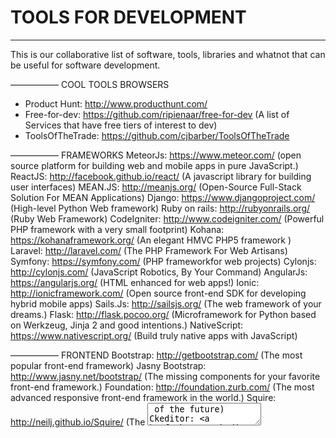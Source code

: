 # TOOLS FOR DEVELOPMENT
---


This is our collaborative list of software, tools, libraries and whatnot that can be useful for software development.

–––––––––––
COOL TOOLS BROWSERS
* Product Hunt: http://www.producthunt.com/
* Free-for-dev: https://github.com/ripienaar/free-for-dev (A list of Services that have free tiers of interest to dev)
* ToolsOfTheTrade: https://github.com/cjbarber/ToolsOfTheTrade

–––––––––––
FRAMEWORKS
MeteorJs: https://www.meteor.com/ (open source platform for building web and mobile apps in pure JavaScript.)
ReactJS: http://facebook.github.io/react/ (A javascript library for building user interfaces)
MEAN.JS: http://meanjs.org/ (Open-Source Full-Stack Solution For MEAN Applications)
Django: https://www.djangoproject.com/ (High-level Python Web framework)
Ruby on rails: http://rubyonrails.org/ (Ruby Web Framework)
CodeIgniter: http://www.codeigniter.com/ (Powerful PHP framework with a very small footprint)
Kohana: https://kohanaframework.org/ (An elegant HMVC PHP5 framework )
Laravel: http://laravel.com/ (The PHP Framework For Web Artisans)
Symfony: https://symfony.com/ (PHP frameworkfor web projects)
Cylonjs: http://cylonjs.com/ (JavaScript Robotics, By Your Command)
AngularJs: https://angularjs.org/ (HTML enhanced for web apps!)
Ionic: http://ionicframework.com/ (Open source front-end SDK for developing hybrid mobile apps)
Sails.Js: http://sailsjs.org/ (The web framework of your dreams.)
Flask: http://flask.pocoo.org/ (Microframework for Python based on Werkzeug, Jinja 2 and good intentions.)
NativeScript: https://www.nativescript.org/ (Build truly native apps with JavaScript)

–––––––––––
FRONTEND
Bootstrap: http://getbootstrap.com/ (The most popular front-end framework)
Jasny Bootstrap: http://www.jasny.net/bootstrap/ (The missing components for your favorite front-end framework.)
Foundation: http://foundation.zurb.com/ (The most advanced responsive front-end framework in the world.)
Squire: http://neilj.github.io/Squire/ (The <textarea> of the future)
Ckeditor: http://ckeditor.com/ (Web text editor)
Bootstrap WYSIWYG editor: http://mindmup.github.io/bootstrap-wysiwyg/
SweetAlert for Bootstrap: http://lipis.github.io/bootstrap-sweetalert/
Sweet Alert: http://tristanedwards.me/sweetalert
Semantic UI: http://semantic-ui.com/ (User Interface is the language of the web)
Masonry: http://masonry.desandro.com/ (Cascading grid layout library)
Isotope: http://isotope.metafizzy.co/ (Filter & sort magical layouts)
Bootstrap icon picker: http://victor-valencia.github.io/bootstrap-iconpicker/
Bootstrap color picker: http://mjolnic.com/bootstrap-colorpicker/
Simple color picker: https://github.com/tkrotoff/jquery-simplecolorpicker
Bootstrap date picker: https://eonasdan.github.io/bootstrap-datetimepicker/
Awesome Bootstrap Checkbox: https://github.com/flatlogic/awesome-bootstrap-checkbox
WOW.js: http://mynameismatthieu.com/WOW/
Portfolio.js: https://github.com/abhiomkar/portfoliojs (Beautiful portfolio images with horizontal scrolling)
Bootstrap Start rating: http://plugins.krajee.com/star-rating/demo
Ionic + Material: http://ionicmaterial.com/
Credit card: https://github.com/jessepollak/card (Make your credit card form better in one line of code)
FluidBox: http://terrymun.github.io/Fluidbox/ (Opening images seamlessly in a lightbox on your page)
Slider Pips: http://simeydotme.github.io/jQuery-ui-Slider-Pips/ (Making jQuery Sliders a little bit nicer)
Material Login Form: http://codepen.io/andytran/pen/RPBdgM
Payment Flat Form: http://codepen.io/andytran/pen/pJLEbZ
Odometer: https://github.com/HubSpot/odometer (Smoothly transitions numbers with ease)
Email client css support: http://templates.mailchimp.com/resources/email-client-css-support/.
Toastr notifications: http://codeseven.github.io/toastr/ (Simple javascript toast notifications).
Angular Material: https://material.angularjs.org/latest/demo/button (Material Design in Angular.js)
Devices.css: http://marvelapp.github.io/devices.css/ (11 Pure CSS (Mostly) Flat Mobile Devices)
Morphing Modal: https://codyhouse.co/gem/morphing-modal-window/ (Morphing Modal Window)
Material UI: http://www.material-ui.com/ (A Set of React Components with Material Design)
Bootstrap Material Design: https://fezvrasta.github.io/bootstrap-material-design/bootstrap-elements.html
Polymer: https://www.polymer-project.org/1.0/ (Create reusable components with speed and efficiency)
Web Components: http://webcomponents.org/ (A place to discuss and evolve web component best-practices)
Titatoggle: http://kleinejan.github.io/titatoggle/ (Awesome toggle buttons without Javascript)
Material design waves effect: http://fian.my.id/Waves/
Disorted buttons effects: http://tympanus.net/Development/DistortedButtonEffects/?ref=producthunt
Bootstrap Material Datepickers:
http://t00rk.github.io/bootstrap-material-datetimepicker/
https://codepen.io/SimeonC/pen/XJdWPy
http://mominsamir.github.io/date-time-picker/#/time-picker-demo
http://codepen.io/alenaksu/full/eNzbrZ
TUTORIAL VIEWS PLUGINS
Bootstrap Tour: http://bootstraptour.com/
Intro.js: http://usablica.github.io/intro.js/
Pageguide.js: http://tracelytics.github.io/pageguide/
Pageguide.js: http://zurb.com/playground/jquery-joyride-feature-tour-plugin
jQuery Feature Tours: http://eragonj.github.io/Trip.js/
jQuery Page Walkthrough: http://jwarby.github.io/jquery-pagewalkthrough/
OkayNav: https://github.com/VPenkov/okayNav
BallonCss: http://kazzkiq.github.io/balloon.css/ (Tooltips library)

–––––––––––
STYLES: CSS, FONTS, ICONS
Css Guide Lines: http://cssguidelin.es/
WebFont Generator: http://www.fontsquirrel.com/tools/webfont-generator
Loader animations: http://connoratherton.com/loaders
Loaders and Spinners: http://codepen.io/collection/HtAne/ (Large collection)
Hamburguers:  https://jonsuh.com/hamburgers/ (Tasty CSS-animated hamburgers)
Square loader: http://codepen.io/dicson/pen/vOxZjM
Snazzy Maps: https://snazzymaps.com/ (Free styles for Google Maps)
Css Triggers: http://csstriggers.com/ (A GAME OF LAYOUT, PAINT, AND COMPOSITE.)
Emojis: http://ned.im/wdt-emoji-bundle/

ICONS
SVG Porn: http://svgporn.com/ (Awesome collection of svg logos)
SMASHICONS: http://app.smashicons.com/
Flaticon: http://www.flaticon.com/
Iconfinder: https://www.iconfinder.com/
Fontastic: http://fontastic.me
Someicons: http://someicons.chrisveigt.com/
Iconshock: http://www.iconshock.com/social-media-icons/

FONT ICONS
Fortawesome: http://fortawesome.github.io/Font-Awesome/icons/
Glyphicons: http://glyphicons.com/
Elegant icons: https://github.com/josephnle/elegant-icons
Simple line icons: https://github.com/thesabbir/simple-line-icons
Devicons:  http://vorillaz.github.io/devicons/#/dafont
Foundations icions: http://zurb.com/playground/foundation-icon-fonts-3

–––––––––––
JS
Nedb: https://github.com/louischatriot/nedb
Learning JavaScript Design Patterns: https://addyosmani.com/resources/essentialjsdesignpatterns/book/
Javascript Guide Style: https://github.com/airbnb/javascript
Json pretty print: http://jsonprettyprint.com/ (A simple JSON pretty printer)
Jquery: https://jquery.com/ (Fast, small, and feature-rich JavaScript library)
Jquery UI: https://jqueryui.com/ (Set of user interface interactions, effects, widgets)
Modernizr: http://modernizr.com/ (JavaScript library that detects HTML5 and CSS3 features in the user’s browser.)
Moment.js: http://momentjs.com/ (Parse, validate, manipulate, and display dates in JavaScript.)
JQuery CheatSheet: http://oscarotero.com/jquery/
Textile live web editor: http://borgar.github.io/textile-js/
Jcrop: http://deepliquid.com/content/Jcrop.html (The jQuery Image Cropping Plugin)
Smartcrop.js: https://github.com/jwagner/smartcrop.js/ (Implements an algorithm to find good crops for images.)
Faker.js: https://github.com/marak/Faker.js/ (Generate massive amounts of fake data)
Imagesloaded: https://github.com/desandro/imagesloaded (You images done yet or what?)
Is.js: http://arasatasaygin.github.io/is.js/ (Micro check library)
Mobile Detect: http://hgoebl.github.io/mobile-detect.js/ (Device detection (phone, tablet, desktop, mobile grade, os, versions))
Jumly: http://jumly.tmtk.net/ (JavaScript library for UML diagram rendering engine)
Sortable: http://rubaxa.github.io/Sortable/ (The JavaScript library for modern browsers and touch devices. No jQuery.)
Gmaps.js: http://hpneo.github.io/gmaps/ (Google maps api with less pain and more fun)
Geocomplete: https://ubilabs.github.io/geocomplete/ (jQuery Geocoding and Places Autocomplete Plugin)
Mermaid: https://github.com/knsv/mermaid (Generation of diagram and flowchart from text)
Regulex: https://jex.im/regulex/ (JavaScript Regular Expression Parser & Visualizer)
Chosen: https://harvesthq.github.io/chosen/ (Select boxes much more user-friendly)
html2canvas: http://html2canvas.hertzen.com/ (Allows you to take "screenshots" of webpages)
Jquery Cookie: https://github.com/carhartl/jquery-cookie (A simple plugin for reading, writing and deleting cookies)
jQuery Fast Live Filter: http://anthonybush.com/projects/jquery_fast_live_filter/
Ridiculously Responsive Social Sharing Buttons: http://kurtnoble.com/labs/rrssb/
TreeListFilter: https://github.com/hnvcam/treelistfilter
Jquery Price Format: https://github.com/flaviosilveira/Jquery-Price-Format
JQuery Datatables: https://www.datatables.net/
Jquery multiselect: http://loudev.com/
Restive.JS: http://restivejs.com/ (The Easiest Way to make your Website Responsive or Adaptive!)
D3js: http://d3js.org/ (JavaScript library for manipulating documents based on data)
Shortenjs: https://shorten.li/js/ (A free client-side url-shortener)
Img-crawler: https://www.npmjs.com/package/img-crawler (Download images from a given URL)
Dropzonejs: http://www.dropzonejs.com/
ListJs: http://www.listjs.com/ (Vanilla JavaScript that adds search, sort, filtersand flexibility to plain HTML lists, tables.)
Shuffle: http://vestride.github.io/Shuffle/ (Categorize, sort, and filter a responsive grid of items)
Inmmutable.js: http://facebook.github.io/immutable-js/ (Persistent data collections for Javascript)
Electron: http://electron.atom.io/ (Build cross platform desktop apps with web technologies)
Snapsvg: http://snapsvg.io/ (The JavaScript SVG library for the modern web.)
Vega: http://vega.github.io/vega/ (For creating, saving, and sharing visualization designs.)
Day Schedule Selector: https://github.com/artsy/day-schedule-selector (Weekly schedule with days selector),
Multiple Select: http://wenzhixin.net.cn/p/multiple-select/docs/ ( jQuery plugin to select multiple elements with checkboxes)
Slick: http://kenwheeler.github.io/slick/ (Sliders)
Colorify: http://colorify.rocks/ (The simple, customizable, tiny javascript color extractor).
Superplaceholderjs: http://kushagragour.in/lab/superplaceholderjs/
Drift: https://imgix.github.io/drift/ (Zoom on hover images)
ProgressJs: http://usablica.github.io/progress.js/ (A themeable progress bar library for everything.)
NotifyJs: https://notifyjs.com/

–––––––––––
MOBILE DEVELOPMENT
MOBILE-FRIENDLY TEST By Google: https://www.google.com/webmasters/tools/mobile-friendly/
Infer: http://fbinfer.com/ (A tool to detect bugs in Android and iOS apps before they ship)

–––––––––––
REACTJS
Descubre React (BOOK): https://leanpub.com/b/reactjs-coffeescript
TouchstoneJS: http://touchstonejs.io/ (React.js powered UI framework for developing beautiful hybrid mobile apps.)
Relay: https://github.com/facebook/relay (JavaScript framework for building data-driven React applications)

–––––––––––
MeteorJS
Discover meteor: https://www.discovermeteor.com/
Explore Meteor Packages: https://atmospherejs.com/
Handlebars: http://handlebarsjs.com/ (Let you build semantic templates effectively with no frustration.)
The Meteor Testing Manual: http://www.meteortesting.com/
Velocity: https://velocity.readme.io/ (Testing frameworks for meteor)
Angular Meteor: http://angular-meteor.com/
IRC: https://webchat.freenode.net/ (Channel #meteor)
Libreboard: https://github.com/libreboard/libreboard (An open-source kanban board)
DevPost: http://devpost.com/software/built-with/meteor-js (Software built with Meteor.Js)
Meteor Learning: https://github.com/ericdouglas/Meteor-Learning
ElectroMeteor: https://goo.gl/bWqoZp (Build Desktop Applications With Electron + Meteor)
Meteoric:  http://meteoric.github.io/ (Build Meteor apps with Ionic…)
List Resources for Learning: http://learncooltech.com/resources-learn-javascript-meteor/
Whatapp clone (Meteor + Ionic + Angular): http://info.meteor.com/blog/whatsapp-with-meteor-angular-and-ionic

–––––––––––
IONIC (http://ionicframework.com/)
Ionic Market: https://market.ionic.io/
Ionic Material: https://market.ionic.io/themes/my-ionic-material-design

–––––––––––
BOTS
https://botsociety.io/
https://botmock.com/
https://rundexter.com/
https://wit.ai/

–––––––––––
PHP
Carbon: http://carbon.nesbot.com/ (A simple PHP API extension for DateTime)
Glide: http://glide.thephpleague.com/ (Wonderfully easy on-demand image manipulation library written in PHP).

ELM
Packages browser: http://package.elm-lang.org/.
Core packages: http://package.elm-lang.org/packages/elm-lang/core/3.0.0/

–––––––––––
TESTING
Velocity: https://velocity.readme.io/ (Testing frameworks for meteor)
Jasmine: http://jasmine.github.io/2.1/custom_matcher.html
Selenium: http://www.seleniumhq.org/ (Selenium automates browsers.)
Nightwatchjs: http://nightwatchjs.org/ (End-to-End (E2E) Testing) (Sources)

–––––––––––
ENVIROMENTS FOR DEVELOP
Vagrant: https://www.vagrantup.com/ (Development environments made easy.)
Jsbin: http://jsbin.com/help/features
Nitrous: https://www.nitrous.io/ (Cloud-based code editor with collaboration, one-click installs and snapshots)


Gestores de procesos
WebPack: http://webpack.github.io/ (Webpack is a bundler for modules)
Gulp.js: http://gulpjs.com/ (Automate and enhance your workflow)
Grunt.js: http://gruntjs.com/ (The JavaScript Task Runner)


–––––––––––
VAGRANT
Vaprobash: https://github.com/fideloper/Vaprobash (Vagrant Provisioning Bash Scripts)
Vagrant Python 3.4: https://github.com/adionditsak/vagrant-python-env

PAYMENTS WEB TOOLS INTEGRATIONS
Stripe: https://stripe.com/
Mango: https://getmango.com/

–––––––––––
TEXT EDITORS
Sublime Text 3: http://www.sublimetext.com/3
Atom: https://atom.io/ (A hackable text editorfor the 21st Century)

–––––––––––
BIG DATA
Jupyter: http://jupyter.org/ (Open source, interactive data science and scientific computing across over 40 programming languages.)

–––––––––––
SUBLIME TEXT 3
Package Control: https://packagecontrol.io/installation
Material Theme: http://equinusocio.github.io/material-theme/
Sublime Alignment: http://wbond.net/sublime_packages/alignment
Sublime less2css: https://github.com/timdouglas/sublime-less2css
AdvancedNewFile: https://github.com/skuroda/Sublime-AdvancedNewFile
TrailingSpaces: https://github.com/SublimeText/TrailingSpaces
SublimeLinter: https://github.com/SublimeLinter/SublimeLinter3
Compare Side-By-Side: https://packagecontrol.io/packages/Compare%20Side-By-Side
Sidebar Enhancements: https://github.com/titoBouzout/SideBarEnhancements
SublimeLinter-jshint: https://github.com/SublimeLinter/SublimeLinter-jshint

OPEN SOURCES
Owncloud: https://owncloud.org/ (You can have a dropbox in your own server :) )

–––––––––––
MULTIMEDIA
Dev_Tones: http://rcptones.com/dev_tones/ (Sound effects)
Videvo: http://www.videvo.net/ (free stock footage and motion graphics)
Pixabay: https://pixabay.com/ (Free images)
Cover: http://www.coverr.co/ (Beautiful, free videos for your homepage)
Fancy Footage Club: http://fancyfootage.club/ (Cinema-quality footage forcreative projects of every size)
Pexels Videos: https://videos.pexels.com/ (Completely free stock videos.
Xtock Video: http://www.xstockvideo.com/ (Free HD videos loops for awesome landing pages)
Mazwai: http://mazwai.com/ (Download free creative commons HD video clips & footages.)
Gratisography: http://www.gratisography.com/ (Free high-resolution pictures)
Subtle Patterns: http://subtlepatterns.com/ (Free high quality patterns for your next web project.)
Awesome Images Resources: https://github.com/heyalexej/awesome-images
FreebiesJedi: http://freebiesjedi.com/ (Discover & Download Useful Freebies Today)
Unplash: https://unsplash.com (Free high-resolution photos.)

–––––––––––
OTHER COOL TOOLS
Tool for generating random JSON data: http://www.json-generator.com/
Lipsum.pro: https://lipsum.pro/ (The superfast Lorem Ipsum text generator)
ColorHexa: http://www.colorhexa.com/
0to255: http://www.0to255.com/
Asciinema: https://asciinema.org/ (Record and share your terminal sessions, the right way.)
Color Hunt: http://www.colorhunt.co/ (Curated collection of beautiful colors)
Material Palette: http://www.materialpalette.com/
Crayon: http://riccardoscalco.github.io/crayon/ (Because colors have a name)
AnyApi:  https://any-api.com/ (Over 100 High-quality Public APIs)
Color thief: http://lokeshdhakar.com/projects/color-thief/ (Get the dominant color from an image.)
JavaScript Beautifier: http://jsbeautifier.org/
W3 Validator: http://validator.w3.org/
Whats my browser size?: http://whatsmybrowsersize.com/
Beautiful Mockups in Seconds: https://placeit.net/
Placehold.it: http://placehold.it/ (A quick and simple image placeholder service)
Compressor.io: https://compressor.io/
CSS Filter Effects: http://html5-demos.appspot.com/static/css/filters/index.html
Screenfly: http://quirktools.com/screenfly (Test your website on any screen size including desktops).
Multi Screen Resolution Test: http://whatismyscreenresolution.net/multi-screen-test (Screen tester)
Compressor.io:  https://compressor.io/ (Compress and optimize your images. Up to 90% file size reduction)
Tiff:  http://tiff.herokuapp.com/ (Visually contrasts the differences between two fonts.)
Wappalyzer: https://goo.gl/0tbkmn (Identifies software on the web)

PROTOTYPING
Precursor app: https://precursorapp.com/ (Easy prototype applications)
Flinto: https://www.flinto.com/mac (The prototyping tool designers have been waiting for.)
Articles about prototyping: http://goo.gl/vkXIzH, http://goo.gl/O3dFxh
Prottapp: https://prottapp.com/
Marvel: https://marvelapp.com/ (Free mobile & web prototypingfor everyone.)
Placeit: https://placeit.net/ (Fancy Mockups & Demo Videos)
Ionic Creator: http://ionic.io/products/creator
Pixate: http://www.pixate.com/ (Make your ideas a reality)
Zeplin: https://zeplin.io/ (Build pixel perfect apps in peace)


–––––––––––
COOL SERVICES
Mixpanel: https://mixpanel.com/ (Actions speak louder than page views.)
Localizejs: https://localizejs.com/ (Easily translate dynamic applications)
Conversejs: https://conversejs.org/ (A free and open-source XMPP chat client in your browser)
Tawk: https://www.tawk.to/ (Message Your Visitors in Real Time)
Hotjar: https://www.hotjar.com/ (All-in-one Analytics and Feedback.)

–––––––––––
WEBS FOR LEARNING
DevDocs: http://devdocs.io/ (Combines multiple API documentations in a fast, organized, and searchable interface)
CodeHero: http://codehero.co/
Frontend Masters: https://frontendmasters.com/
Egghead.io: http://egghead.io/
Tree house: https://teamtreehouse.com/
Platzi: https://platzi.com/
Tutsplus: http://tutsplus.com/
Code School: https://www.codeschool.com/
Udemy: https://www.udemy.com/
Snipplr: http://www.snipplr.com/

–––––––––––
AWESOME TEMPLATES
HTML5UP: http://html5up.net/ (Free HTML5 Full Responsive templates)
Material design templates:  http://www.getmdl.io/templates/index.html
Free HTML 5 templates: https://w3layouts.com/free-responsive-html5-css3-website-templates/


–––––––––––
MISCELLANEOUS (Other cool tools or webs are not necessarily for development)
Slides: https://slides.com (Slides is a place for creating, presenting and sharing slide decks.)
Slack: https://slack.com/
Discordapp: https://discordapp.com/ (All-in-one voice and text chat for gamers.)
Zapier: https://zapier.com/ (Connect the apps you use, automate tasks, get more out of your data.)
IFTTT: https://ifttt.com/ (Connect the apps you love)
Some printable paper rulers: http://www.vendian.org/mncharity/dir3/paper_rulers/
Real or fake: http://www.realorfake.ph/
CallToIdea: http://www.calltoidea.com/ (Get quickly inspiration!)
GrowthHackers: https://growthhackers.com
BlueStack: http://www.bluestacks.com/   (Awesome android emulator)
The best url regex: https://mathiasbynens.be/demo/url-regex
WebsiteGrader: https://website.grader.com/ (How strong is your website?)